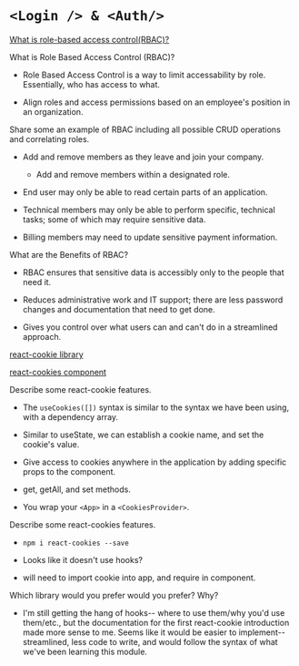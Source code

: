 # ```<Login /> & <Auth/>```

[What is role-based access control(RBAC)?](https://digitalguardian.com/blog/what-role-based-access-control-rbac-examples-benefits-and-more)

What is Role Based Access Control (RBAC)?

- Role Based Access Control is a way to limit accessability by role. Essentially, who has access to what.

- Align roles and access permissions based on an employee's position in an organization.

Share some an example of RBAC including all possible CRUD operations and correlating roles.

- Add and remove members as they leave and join your company.
  - Add and remove members within a designated role.

- End user may only be able to read certain parts of an application.

- Technical members may only be able to perform specific, technical tasks; some of which may require sensitive data.

- Billing members may need to update sensitive payment information.

What are the Benefits of RBAC?

- RBAC ensures that sensitive data is accessibly only to the people that need it.

- Reduces administrative work and IT support; there are less password changes and documentation that need to get done.

- Gives you control over what users can and can't do in a streamlined approach.

[react-cookie library](https://www.npmjs.com/package/react-cookie)

[react-cookies component](https://www.npmjs.com/package/react-cookies)

Describe some react-cookie features.

- The ```useCookies([])``` syntax is similar to the syntax we have been using, with a dependency array.

- Similar to useState, we can establish a cookie name, and set the cookie's value.

- Give access to cookies anywhere in the application by adding specific props to the component.

- get, getAll, and set methods.

- You wrap your ```<App>``` in a ```<CookiesProvider>```.

Describe some react-cookies features.

- ```npm i react-cookies --save```

- Looks like it doesn't use hooks?

- will need to import cookie into app, and require in component.

Which library would you prefer would you prefer? Why?

- I'm still getting the hang of hooks-- where to use them/why you'd use them/etc., but the documentation for the first react-cookie introduction made more sense to me. Seems like it would be easier to implement-- streamlined, less code to write, and would follow the syntax of what we've been learning this module.
